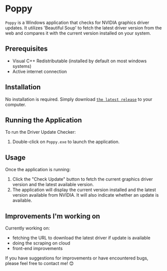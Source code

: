 # Poppy

`Poppy` is a Windows application that checks for NVIDIA graphics driver updates. It utilizes 'Beautiful Soup' to fetch the latest driver version from the web and compares it with the current version installed on your system.

## Prerequisites
- Visual C++ Redistributable (installed by default on most windows systems)
- Active internet connection

## Installation

No installation is required. Simply download [`the latest release`](https://github.com/Austin-TB/poppy/releases/download/beta/Poppy.exe) to your computer.

## Running the Application

To run the Driver Update Checker:

1. Double-click on `Poppy.exe` to launch the application.

## Usage

Once the application is running:

1. Click the "Check Update" button to fetch the current graphics driver version and the latest available version.
2. The application will display the current version installed and the latest version available from NVIDIA. It will also indicate whether an update is available.

## Improvements I'm working on
Currently working on:
- fetching the URL to download the latest driver if update is available
- doing the scraping on cloud
- front-end improvements
  
If you have suggestions for improvements or have encountered bugs, please feel free to contact me! 😊
